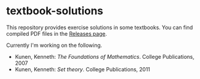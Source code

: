 
# textbook-solutions
This repository provides exercise solutions in some textbooks. You can find compiled PDF files in the [Releases page](https://github.com/kumatheworld/textbook-solutions/releases).

Currently I'm working on the following.

* Kunen, Kenneth: *The Foundations of Mathematics*. College Publications, 2007
* Kunen, Kenneth: *Set theory*. College Publications, 2011
